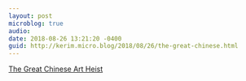 ```yaml
---
layout: post
microblog: true
audio: 
date: 2018-08-26 13:21:20 -0400
guid: http://kerim.micro.blog/2018/08/26/the-great-chinese.html
---
```

[The Great Chinese Art Heist](https://www.gq.com/story/the-great-chinese-art-heist) 
